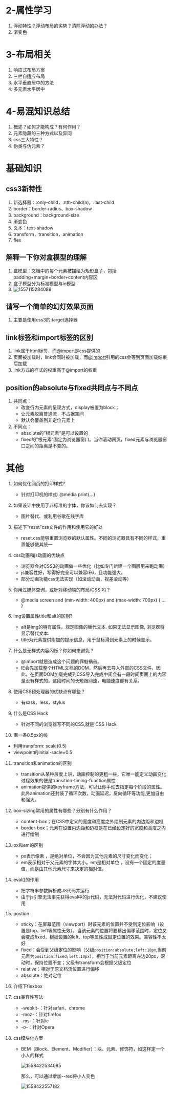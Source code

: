 

#  2-属性学习

1. 浮动特性？浮动布局的劣势？清除浮动的办法？
2. 渐变色

# 3-布局相关

1. 响应式布局方案
2. 三栏自适应布局
3. 水平垂直居中的方法
4. 多元素水平居中

# 4-易混知识总结

1. 概述？如何才能构成？有何作用？
2. 元素隐藏的三种方式以及异同
3. css三大特性？
4. 伪类与伪元素？

# 基础知识

## css3新特性

1. 新选择器：:only-child，:nth-child(n)，:last-child
2. border：border-radius、box-shadow
3. background：background-size
4. 渐变色
5. 文本：text-shadow
6. transform，transition，animation
7. flex


## 解释一下你对盒模型的理解

1. 盒模型：文档中的每个元素被描绘为矩形盒子，包括padding+margin+border+content内容区
2. 盒子模型分为标准模型与ie模型
3. ![1557115284089](2-css.assets/1557115284089.png)

## 请写一个简单的幻灯效果页面

1. 主要是使用css3的:target选择器

## link标签和import标签的区别

1. link属于html标签，而[@import](https://github.com/import)是css提供的
2. 页面被加载时，link会同时被加载，而[@import](https://github.com/import)引用的css会等到页面加载结束后加载
3. link方式的样式的权重高于@import的权重

## position的absolute与fixed共同点与不同点

1. 共同点：
	- 改变行内元素的呈现方式，display被置为block；
	- 让元素脱离普通流，不占据空间
	- 默认会覆盖到非定位元素上
2. 不同点：
	- absolute的”根元素“是可以设置的
	- fixed的”根元素“固定为浏览器窗口。当你滚动网页，fixed元素与浏览器窗口之间的距离是不变的。

# 其他

1. 如何优化网页的打印样式?
   - 针对打印机的样式: @media print{...}
2. 如果设计中使用了非标准的字体，你该如何去实现？ 
   - 图片替代、或利用谷歌在线字库
3. 描述下"reset"css文件的作用和使用它的好处
   - reset.css能够重置浏览器的默认属性。不同的浏览器具有不同的样式，重置能够使其统一
4. css动画和js动画的优缺点
   - 浏览器会对CSS3的动画做一些优化（比如专门新建一个图层用来跑动画）
   - js兼容性好，写得好完全可以兼容IE6，且功能强大。
   - 部分动画功能css无法实现（如滚动动画，视差滚动等）
5. 你用过媒体查询，或针对移动端的布局/CSS 吗？
   - @media screen and (min-width: 400px) and (max-width: 700px) { … }
6. img设置属性title和alt的区别?
   - alt是img的特有属性，规定图像的替代文本. 如果无法显示图像, 浏览器将显示替代文本.
   - title为元素提供附加的提示信息，用于鼠标滑到元素上的时候显示。
7. 什么是无样式内容闪烁？你如何来避免？
   - @import就是造成这个问题的罪魁祸首。
   - IE会先加载整个HTML文档的DOM，然后再去导入外部的CSS文件，因此，在页面DOM加载完成到CSS导入完成中间会有一段时间页面上的内容是没有样式的，这段时间的长短跟网速，电脑速度都有关系。
8. 使用CSS预处理器的优缺点有哪些？

   - 有sass，less，stylus
9. 什么是CSS Hack
   - 针对不同的浏览器写不同的CSS,就是 CSS Hack
10. 画一条0.5px的线
  - 利用transform: scale(0.5) 
  - viewpoint的initial-sacle=0.5
11. transition和animation的区别
	- transition从某种层度上讲，动画控制的更粗一些，它唯一能定义动画变化过程效果的便是transition-timing-function属性
	- animation提供的keyframe方法，可以让你手动去指定每个阶段的属性。此外animation还封装了循环次数，动画延迟，反向循环等功能,更加自由和强大。
	
12. box-sizing常用的属性有哪些？分别有什么作用？
	- content-box；在CSS中定义的宽度和高度之外绘制元素的内边距和边框
	- border-box；元素在设置内边距和边框是在已经设定好的宽度和高度之内进行绘制
	
13. px和em的区别
	- px表示像素 ，是绝对单位，不会因为其他元素的尺寸变化而变化；
	- em表示相对于父元素的字体大小。em是相对单位 ，没有一个固定的度量值，而是由其他元素尺寸来决定的相对值。
	
14. eval()的作用
	- 把字符串参数解析成JS代码并运行
	- 由于js引擎无法事先获得eval中的js代码，无法对代码进行优化，不建议使用
	
15. postion
	- sticky：在屏幕范围（viewport）时该元素的位置并不受到定位影响（设置是top、left等属性无效），当该元素的位置将要移出偏移范围时，定位又会变成fixed，根据设置的left、top等属性成固定位置的效果。兼容性不太好
	- fixed：会受到父级定位的影响（父级`position:absolute;left:10px`,当前元素为`position:fixed;left:10px`），相当于当前元素距离左边20px，滚动时，保持位置不变；父级有transform会根据父级定位
	- relative：相对于原文档流位置进行偏移
	- absolute：绝对定位
	
16. 介绍下flexbox

17. css兼容性写法

	- -webkit-：针对safari、chrome
	- -moz-：针对firefox
	- -ms-：针对ie
	- -o-：针对Opera

18. css模块化方案

	- BEM（Block、Element、Modifier）：块、元素、修饰符，如这样定一个小人的样式

		![1558422534085](2-css.assets/1558422534085.png)

		那么，可以通过增加--red将小人变色

		![1558422557182](2-css.assets/1558422557182.png)

	



